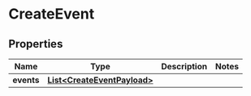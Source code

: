 

# CreateEvent


## Properties

| Name | Type | Description | Notes |
|------------ | ------------- | ------------- | -------------|
|**events** | [**List&lt;CreateEventPayload&gt;**](CreateEventPayload.md) |  |  |



